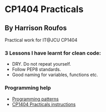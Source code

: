 # CP1404 Practicals

## By Harrison Roufos

Practical work for IT@JCU CP1404

### 3 Lessons I have learnt for clean code:

- DRY. Do not repeat yourself.
- Follow PEP8 standards.
- Good naming for variables, functions etc.

### Programming help

- [Programming patterns](https://github.com/CP1404/Starter/wiki/Programming-Patterns)
- [CP1404 Practicals instructions](https://github.com/CP1404/Practicals)

